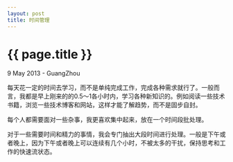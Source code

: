 ```yaml
---
layout: post
title: 时间管理
---
```


 {{ page.title }}
================
<p class="meta">9 May 2013 - GuangZhou</p>



每天花一定的时间去学习，而不是单纯完成工作，完成各种需求就行了。一般而言，我都是早上刚来的的0.5～1各小时内，学习各种新知识的。例如阅读一些技术书籍，浏览一些技术博客和网站，这样才能了解趋势，而不是固步自封。  
  
  
每个人都需要面对一些杂事，我更喜欢集中起来，放在一个时间段批处理。  
  
  
对于一些需要时间和精力的事情，我会专门抽出大段时间进行处理。一般是下午或者晚上，因为下午或者晚上可以连续有几个小时，不被太多的干扰，保持思考和工作的快速流状态。


